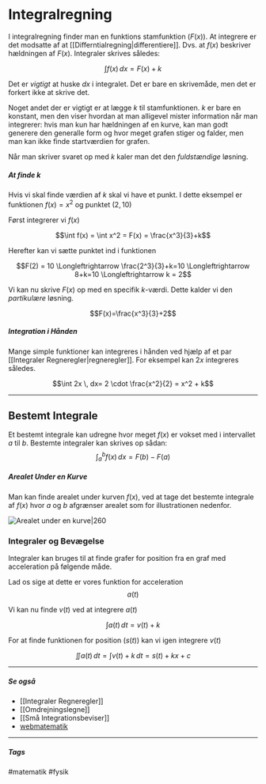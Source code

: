 # Integralregning
I integralregning finder man en funktions stamfunktion ($F(x)$). At integrere er det modsatte af at [[Differntialregning|differentiere]]. Dvs. at $f(x)$ beskriver hældningen af $F(x)$. Integraler skrives således:

$$\int f(x) \,dx = F(x) + k$$

Det er *vigtigt* at huske $dx$ i integralet. Det er bare en skrivemåde, men det er forkert ikke at skrive det.

Noget andet der er vigtigt er at lægge $k$ til stamfunktionen. $k$ er bare en konstant, men den viser hvordan at man alligevel mister information når man integrerer: hvis man kun har hældningen af en kurve, kan man godt generere den generalle form og hvor meget grafen stiger og falder, men man kan ikke finde startværdien for grafen. 

Når man skriver svaret op med $k$ kaler man det den *fuldstændige* løsning.

##### At finde $k$
Hvis vi skal finde værdien af $k$ skal vi have et punkt. I dette eksempel er funktionen $f(x) = x^2$ og punktet $(2,10)$

Først integrerer vi $f(x)$

$$\int f(x) = \int x^2 = F(x) = \frac{x^3}{3}+k$$

Herefter kan vi sætte punktet ind i funktionen

$$F(2) = 10 \Longleftrightarrow \frac{2^3}{3}+k=10 \Longleftrightarrow 8+k=10 \Longleftrightarrow k = 2$$

Vi kan nu skrive $F(x)$ op med en specifik $k$-værdi. Dette kalder vi den *partikulære* løsning.

$$F(x)=\frac{x^3}{3}+2$$


##### Integration i Hånden
Mange simple funktioner kan integreres i hånden ved hjælp af et par [[Integraler Regneregler|regneregler]]. For eksempel kan $2x$ integreres således.

$$\int 2x \, dx= 2 \cdot \frac{x^2}{2} = x^2 + k$$

---

## Bestemt Integrale
Et bestemt integrale kan udregne hvor meget $f(x)$ er vokset med i intervallet $a$ til $b$. Bestemte integraler kan skrives op sådan:
$$\int_{a}^{b} f(x) \,dx = F(b) - F(a)$$


##### Arealet Under en Kurve
Man kan finde arealet under kurven $f(x)$, ved at tage det bestemte integrale af $f(x)$ hvor $a$ og $b$ afgrænser arealet som for illustrationen nedenfor. 

![Arealet under en kurve|260](https://external-content.duckduckgo.com/iu/?u=http%3A%2F%2Fmatplotlib.org%2F1.4.2%2F_images%2Fintegral_demo.png&f=1&nofb=1)

### Integraler og Bevægelse

Integraler kan bruges til at finde grafer for position fra en graf med acceleration på følgende måde.

Lad os sige at dette er vores funktion for acceleration
$$a(t)$$

Vi kan nu finde $v(t)$ ved at integrere $a(t)$

$$\int a(t)\, dt = v(t) + k$$

For at finde funktionen for position ($s(t)$) kan vi igen integrere $v(t)$

$$\iint a(t)\,dt = \int v(t) + k\,dt = s(t) + kx + c$$




---
##### Se også
- [[Integraler Regneregler]]
- [[Omdrejningslegne]]
- [[Små Integrationsbeviser]]
- [webmatematik](https://www.webmatematik.dk/lektioner/matematik-a/integralregning)


---
##### Tags
#matematik
#fysik